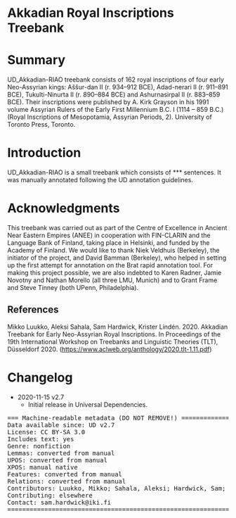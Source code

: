 # Akkadian Royal Inscriptions Treebank

# Summary
UD_Akkadian-RIAO treebank consists of 162 royal inscriptions of four early Neo-Assyrian kings: Aššur-dan II (r. 934–912 BCE), Adad-nerari II (r. 911–891 BCE), Tukulti-Ninurta II (r. 890–884 BCE) and Ashurnasirpal II (r. 883–859 BCE). Their inscriptions were published by A. Kirk Grayson in his 1991 volume Assyrian Rulers of the Early First Millennium B.C. I (1114 – 859 B.C.) (Royal Inscriptions of Mesopotamia, Assyrian Periods, 2). University of Toronto Press, Toronto.


# Introduction

UD_Akkadian-RIAO is a small treebank which consists of *** sentences. It was manually annotated following the UD annotation guidelines. 


# Acknowledgments

This treebank was carried out as part of the Centre of Excellence in Ancient Near Eastern Empires (ANEE) in cooperation with FIN-CLARIN and the Language Bank of Finland, taking place in Helsinki, and funded by the Academy of Finland. We would like to thank Niek Veldhuis (Berkeley), the initiator of the project, and David Bamman (Berkeley), who helped in setting up the first attempt for annotation on the Brat rapid annotation tool. For making this project possible, we are also indebted to Karen Radner, Jamie Novotny and Nathan Morello (all three LMU, Munich) and to Grant Frame and Steve Tinney (both UPenn, Philadelphia).

## References

Mikko Luukko, Aleksi Sahala, Sam Hardwick, Krister Lindén. 2020. Akkadian Treebank for Early Neo-Assyrian Royal Inscriptions. In Proceedings of the 19th International Workshop on Treebanks and Linguistic Theories (TLT), Düsseldorf 2020. (https://www.aclweb.org/anthology/2020.tlt-1.11.pdf)


# Changelog

* 2020-11-15 v2.7
  * Initial release in Universal Dependencies.

<pre>
=== Machine-readable metadata (DO NOT REMOVE!) ================================
Data available since: UD v2.7
License: CC BY-SA 3.0
Includes text: yes
Genre: nonfiction
Lemmas: converted from manual
UPOS: converted from manual
XPOS: manual native
Features: converted from manual
Relations: converted from manual
Contributors: Luukko, Mikko; Sahala, Aleksi; Hardwick, Sam; Lindén, Krister
Contributing: elsewhere
Contact: sam.hardwick@iki.fi
===============================================================================
</pre>

